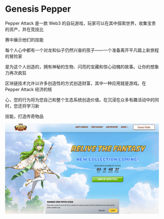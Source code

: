 # Genesis Pepper

Pepper Attack 是一款 Web3 的自玩游戏，玩家可以在其中探索世界，收集宝贵的资产，并在竞技比

赛中展示他们的技能

每个人心中都有一个对龙和仙子仍然兴奋的孩子——一个准备离开平凡踏上新旅程的冒险家

是为这个人创造的，拥有神秘的生物、闪亮的宝藏和惊心动魄的故事。让你的想象力再次疯狂

区块链技术允许以许多创造性的方式创造财富，其中一种应用就是游戏。在 Pepper Attack 经济的核

心，您的行为将为您自己和整个生态系统创造价值。在沉浸在众多有趣活动中的同时，您还将学习新

技能，打造传奇物品

![NFT](15_new.PNG)
